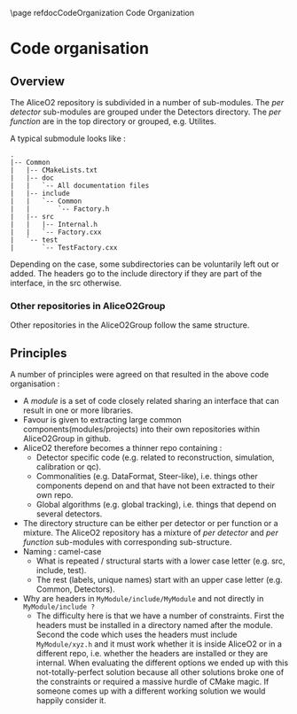 \page refdocCodeOrganization Code Organization

# Code organisation

## Overview

The AliceO2 repository is subdivided in a number of sub-modules.
The _per detector_ sub-modules are grouped under the Detectors directory.
The _per function_ are in the top directory or grouped, e.g. Utilites.

A typical submodule looks like :

```
.
|-- Common
|   |-- CMakeLists.txt
|   |-- doc
|   |   `-- All documentation files
|   |-- include
|   |   `-- Common
|   |       `-- Factory.h
|   |-- src
|   |   |-- Internal.h
|   |   `-- Factory.cxx
|   `-- test
|       `-- TestFactory.cxx

```

Depending on the case, some subdirectories can be voluntarily left out or added.
The headers go to the include directory if they are part of the interface, in the src otherwise.

### Other repositories in AliceO2Group

Other repositories in the AliceO2Group follow the same structure.

## Principles

A number of principles were agreed on that resulted in the above code organisation :

- A _module_ is a set of code closely related sharing an interface that can result in one or more libraries.
- Favour is given to extracting large common components(modules/projects) into their own repositories within
  AliceO2Group in github.
- AliceO2 therefore becomes a thinner repo containing :
  - Detector specific code (e.g. related to reconstruction, simulation, calibration or qc).
  - Commonalities (e.g. DataFormat, Steer-like), i.e. things other components depend on and that have not been extracted to their own repo.
  - Global algorithms (e.g. global tracking), i.e. things that depend on several detectors.
- The directory structure can be either per detector or per function or a mixture.
  The AliceO2 repository has a mixture of _per detector_ and _per function_ sub-modules with corresponding sub-structure.
- Naming : camel-case
  - What is repeated / structural starts with a lower case letter (e.g. src, include, test).
  - The rest (labels, unique names) start with an upper case letter (e.g. Common, Detectors).
- Why are headers in `MyModule/include/MyModule` and not directly in `MyModule/include ?`
  - The difficulty here is that we have a number of constraints. First the headers must be installed in a directory
    named after the module. Second the code which uses the headers must include `MyModule/xyz.h` and it must work
    whether it is inside AliceO2 or in a different repo, i.e. whether the headers are installed or they are internal.
    When evaluating the different options we ended up with this not-totally-perfect solution because all other solutions
    broke one of the constraints or required a massive hurdle of CMake magic. If someone comes up with a different working
    solution we would happily consider it.
